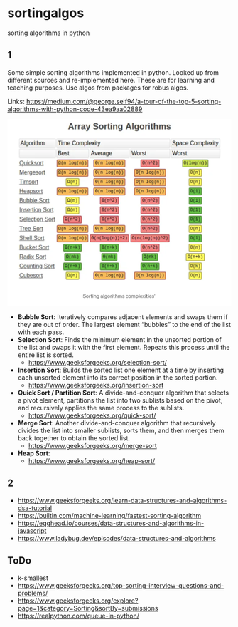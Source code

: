 # sortingalgos
sorting algorithms in python



## 1

Some simple sorting algorithms implemented in python. Looked up from different sources and re-implemented here.
These are for learning and teaching purposes. Use algos from packages for robus algos.

Links:
https://medium.com/@george.seif94/a-tour-of-the-top-5-sorting-algorithms-with-python-code-43ea9aa02889


![alt text](sorting_algos_complexity.png)



- **Bubble Sort**: Iteratively compares adjacent elements and swaps them if they are out of order. The largest element “bubbles” to the end of the list with each pass.
- **Selection Sort**: Finds the minimum element in the unsorted portion of the list and swaps it with the first element. Repeats this process until the entire list is sorted.
    - https://www.geeksforgeeks.org/selection-sort/
- **Insertion Sort**: Builds the sorted list one element at a time by inserting each unsorted element into its correct position in the sorted portion.
    - https://www.geeksforgeeks.org/insertion-sort
- **Quick Sort / Partition Sort**: A divide-and-conquer algorithm that selects a pivot element, partitions the list into two sublists based on the pivot, and recursively applies the same process to the sublists.
    - https://www.geeksforgeeks.org/quick-sort/
- **Merge Sort**: Another divide-and-conquer algorithm that recursively divides the list into smaller sublists, sorts them, and then merges them back together to obtain the sorted list.
    - https://www.geeksforgeeks.org/merge-sort
- **Heap Sort**:
    - https://www.geeksforgeeks.org/heap-sort/

## 2

- https://www.geeksforgeeks.org/learn-data-structures-and-algorithms-dsa-tutorial
- https://builtin.com/machine-learning/fastest-sorting-algorithm
- https://egghead.io/courses/data-structures-and-algorithms-in-javascript
- https://www.ladybug.dev/episodes/data-structures-and-algorithms

## ToDo

- k-smallest
- https://www.geeksforgeeks.org/top-sorting-interview-questions-and-problems/
- https://www.geeksforgeeks.org/explore?page=1&category=Sorting&sortBy=submissions
- https://realpython.com/queue-in-python/
